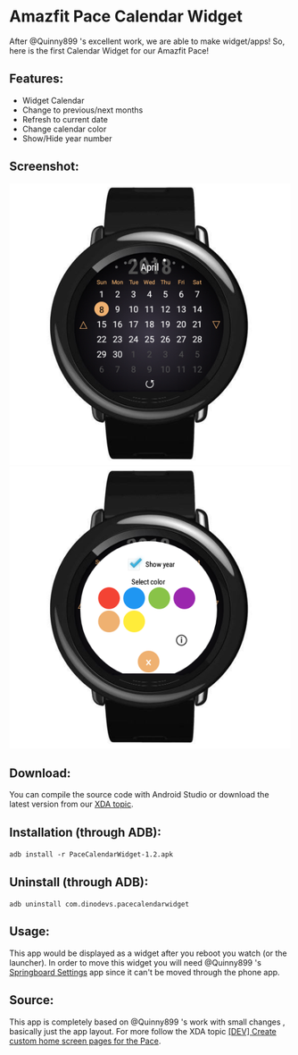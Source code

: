 # Amazfit Pace Calendar Widget

After @Quinny899 's excellent work, we are able to make widget/apps! So, here is the first Calendar Widget for our Amazfit Pace!

## Features:
- Widget Calendar
- Change to previous/next months
- Refresh to current date
- Change calendar color
- Show/Hide year number

## Screenshot:
![Amazfit Pace Calendar Widget v1.2](https://raw.githubusercontent.com/GreatApo/AmazfitPaceCalendarWidget/master/other%20files/com.dinodevs.pacecalendarwidget-1.2.png)
![Amazfit Pace Calendar Widget v1.2](https://raw.githubusercontent.com/GreatApo/AmazfitPaceCalendarWidget/master/other%20files/com.dinodevs.pacecalendarwidget-1.2-settings.png)

## Download:
You can compile the source code with Android Studio or download the latest version from our [XDA topic](https://forum.xda-developers.com/smartwatch/amazfit/app-widget-calendar-pace-t3751889).

## Installation (through ADB):
`adb install -r PaceCalendarWidget-1.2.apk`

## Uninstall (through ADB):
`adb uninstall com.dinodevs.pacecalendarwidget`

## Usage:
This app would be displayed as a widget after you reboot you watch (or the launcher). In order to move this widget you will need @Quinny899 's [Springboard Settings](https://forum.xda-developers.com/smartwatch/amazfit/app-springboard-settings-pace-rearrange-t3748651) app since it can't be moved through the phone app.

## Source:
This app is completely based on @Quinny899 's work with small changes , basically just the app layout. For more follow the XDA topic [[DEV] Create custom home screen pages for the Pace](https://forum.xda-developers.com/smartwatch/amazfit/dev-create-custom-home-screen-pages-pace-t3751731).
